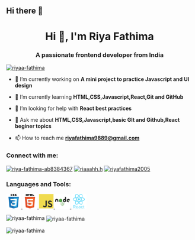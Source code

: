 ## Hi there 👋
<h1 align="center">Hi 👋, I'm Riya Fathima</h1>
<h3 align="center">A passionate frontend developer from India</h3>

<p align="left"> <a href="https://github.com/ryo-ma/github-profile-trophy"><img src="https://github-profile-trophy.vercel.app/?username=riyaa-fathima" alt="riyaa-fathima" /></a> </p>

- 🔭 I’m currently working on **A mini project to practice Javascript and UI design**

- 🌱 I’m currently learning **HTML,CSS,Javascript,React,Git and GitHub**

- 🤝 I’m looking for help with **React best practices**

- 💬 Ask me about **HTML,CSS,Javascript,basic GIt and Github,React beginer topics**

- 📫 How to reach me **riyafathima9889@gmail.com**

<h3 align="left">Connect with me:</h3>
<p align="left">
<a href="https://linkedin.com/in/riya-fathima-ab8384367" target="blank"><img align="center" src="https://raw.githubusercontent.com/rahuldkjain/github-profile-readme-generator/master/src/images/icons/Social/linked-in-alt.svg" alt="riya-fathima-ab8384367" height="30" width="40" /></a>
<a href="https://instagram.com/riaaahh.h" target="blank"><img align="center" src="https://raw.githubusercontent.com/rahuldkjain/github-profile-readme-generator/master/src/images/icons/Social/instagram.svg" alt="riaaahh.h" height="30" width="40" /></a>
<a href="https://www.leetcode.com/riyafathima2005" target="blank"><img align="center" src="https://raw.githubusercontent.com/rahuldkjain/github-profile-readme-generator/master/src/images/icons/Social/leet-code.svg" alt="riyafathima2005" height="30" width="40" /></a>
</p>

<h3 align="left">Languages and Tools:</h3>
<p align="left"> <a href="https://www.w3schools.com/css/" target="_blank" rel="noreferrer"> <img src="https://raw.githubusercontent.com/devicons/devicon/master/icons/css3/css3-original-wordmark.svg" alt="css3" width="40" height="40"/> </a> <a href="https://www.w3.org/html/" target="_blank" rel="noreferrer"> <img src="https://raw.githubusercontent.com/devicons/devicon/master/icons/html5/html5-original-wordmark.svg" alt="html5" width="40" height="40"/> </a> <a href="https://developer.mozilla.org/en-US/docs/Web/JavaScript" target="_blank" rel="noreferrer"> <img src="https://raw.githubusercontent.com/devicons/devicon/master/icons/javascript/javascript-original.svg" alt="javascript" width="40" height="40"/> </a> <a href="https://nodejs.org" target="_blank" rel="noreferrer"> <img src="https://raw.githubusercontent.com/devicons/devicon/master/icons/nodejs/nodejs-original-wordmark.svg" alt="nodejs" width="40" height="40"/> </a> <a href="https://reactjs.org/" target="_blank" rel="noreferrer"> <img src="https://raw.githubusercontent.com/devicons/devicon/master/icons/react/react-original-wordmark.svg" alt="react" width="40" height="40"/> </a> </p>

<p><img align="left" src="https://github-readme-stats.vercel.app/api/top-langs?username=riyaa-fathima&show_icons=true&locale=en&layout=compact" alt="riyaa-fathima" /></p>

<p>&nbsp;<img align="center" src="https://github-readme-stats.vercel.app/api?username=riyaa-fathima&show_icons=true&locale=en" alt="riyaa-fathima" /></p>

<p><img align="center" src="https://github-readme-streak-stats.herokuapp.com/?user=riyaa-fathima&" alt="riyaa-fathima" /></p>

<!--<h1 align="center">Hi 👋, I'm Riya Fathima</h1>
<h3 align="center">A passionate frontend developer from India</h3>

<p align="left"> <a href="https://github.com/ryo-ma/github-profile-trophy"><img src="https://github-profile-trophy.vercel.app/?username=riyaa-fathima" alt="riyaa-fathima" /></a> </p>

- 🔭 I’m currently working on **A mini project to practice Javascript and UI design**

- 🌱 I’m currently learning **HTML,CSS,Javascript,React,Git and GitHub**

- 🤝 I’m looking for help with **React best practices**

- 💬 Ask me about **HTML,CSS,Javascript,basic GIt and Github,React beginer topics**

- 📫 How to reach me **riyafathima9889@gmail.com**

<h3 align="left">Connect with me:</h3>
<p align="left">
<a href="https://linkedin.com/in/riya-fathima-ab8384367" target="blank"><img align="center" src="https://raw.githubusercontent.com/rahuldkjain/github-profile-readme-generator/master/src/images/icons/Social/linked-in-alt.svg" alt="riya-fathima-ab8384367" height="30" width="40" /></a>
<a href="https://instagram.com/riaaahh.h" target="blank"><img align="center" src="https://raw.githubusercontent.com/rahuldkjain/github-profile-readme-generator/master/src/images/icons/Social/instagram.svg" alt="riaaahh.h" height="30" width="40" /></a>
<a href="https://www.leetcode.com/riyafathima2005" target="blank"><img align="center" src="https://raw.githubusercontent.com/rahuldkjain/github-profile-readme-generator/master/src/images/icons/Social/leet-code.svg" alt="riyafathima2005" height="30" width="40" /></a>
</p>

<h3 align="left">Languages and Tools:</h3>
<p align="left"> <a href="https://www.w3schools.com/css/" target="_blank" rel="noreferrer"> <img src="https://raw.githubusercontent.com/devicons/devicon/master/icons/css3/css3-original-wordmark.svg" alt="css3" width="40" height="40"/> </a> <a href="https://www.w3.org/html/" target="_blank" rel="noreferrer"> <img src="https://raw.githubusercontent.com/devicons/devicon/master/icons/html5/html5-original-wordmark.svg" alt="html5" width="40" height="40"/> </a> <a href="https://developer.mozilla.org/en-US/docs/Web/JavaScript" target="_blank" rel="noreferrer"> <img src="https://raw.githubusercontent.com/devicons/devicon/master/icons/javascript/javascript-original.svg" alt="javascript" width="40" height="40"/> </a> <a href="https://nodejs.org" target="_blank" rel="noreferrer"> <img src="https://raw.githubusercontent.com/devicons/devicon/master/icons/nodejs/nodejs-original-wordmark.svg" alt="nodejs" width="40" height="40"/> </a> <a href="https://reactjs.org/" target="_blank" rel="noreferrer"> <img src="https://raw.githubusercontent.com/devicons/devicon/master/icons/react/react-original-wordmark.svg" alt="react" width="40" height="40"/> </a> </p>

<p><img align="left" src="https://github-readme-stats.vercel.app/api/top-langs?username=riyaa-fathima&show_icons=true&locale=en&layout=compact" alt="riyaa-fathima" /></p>

<p>&nbsp;<img align="center" src="https://github-readme-stats.vercel.app/api?username=riyaa-fathima&show_icons=true&locale=en" alt="riyaa-fathima" /></p>

<p><img align="center" src="https://github-readme-streak-stats.herokuapp.com/?user=riyaa-fathima&" alt="riyaa-fathima" /></p>

**riyaa-fathima/riyaa-fathima** is a ✨ _special_ ✨ repository because its `README.md` (this file) appears on your GitHub profile.

Here are some ideas to get you started:

- 🔭 I’m currently working on ...
- 🌱 I’m currently learning ...
- 👯 I’m looking to collaborate on ...
- 🤔 I’m looking for help with ...
- 💬 Ask me about ...
- 📫 How to reach me: ...
- 😄 Pronouns: ...
- ⚡ Fun fact: ...
-->
